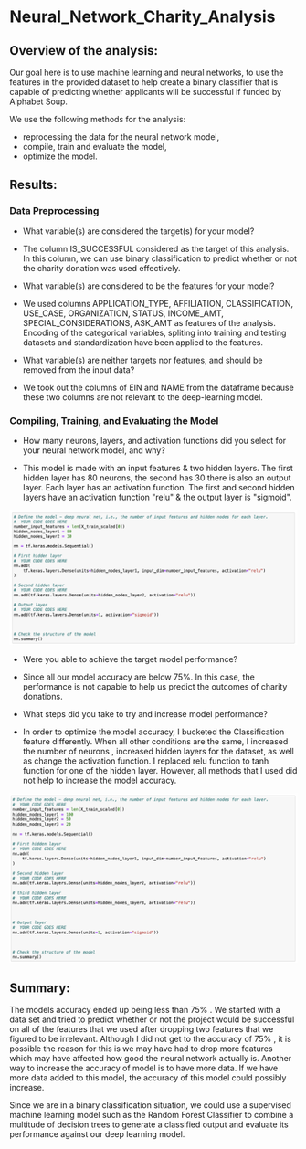 # Neural_Network_Charity_Analysis
## Overview of the analysis:
Our goal here is to use machine learning and neural networks, to use the  features in the provided dataset to help create a binary classifier that is capable of predicting whether applicants will be successful if funded by Alphabet Soup.

We use the following methods for the analysis:

* reprocessing the data for the neural network model,
* compile, train and evaluate the model,
* optimize the model.


## Results: 

### Data Preprocessing

* What variable(s) are considered the target(s) for your model? 
- The column IS_SUCCESSFUL considered as the target of this analysis. In this column, we can use binary classification to predict whether or not the charity donation was used effectively.

* What variable(s) are considered to be the features for your model?
- We used columns APPLICATION_TYPE, AFFILIATION, CLASSIFICATION, USE_CASE, ORGANIZATION, STATUS, INCOME_AMT, SPECIAL_CONSIDERATIONS, ASK_AMT as features of the analysis. Encoding of the categorical variables, spliting into training and testing datasets and standardization have been applied to the features.


* What variable(s) are neither targets nor features, and should be removed from the input data?
- We took out the columns of EIN and NAME from the dataframe because these two columns are not relevant to the deep-learning model.


### Compiling, Training, and Evaluating the Model

* How many neurons, layers, and activation functions did you select for your neural network model, and why?

- This model is made with an input features & two hidden layers. The first hidden layer has 80 neurons, the second has 30 there is also an output layer. Each layer has an activation function. The first and second hidden layers have an activation function "relu" & the output layer is "sigmoid".

![model](https://github.com/NishatSultana3538/Neural_Network_Charity_Analysis/blob/main/Resources/model.png)

* Were you able to achieve the target model performance?
- Since all our model accuracy are below 75%. In this case, the performance is not capable to help us predict the outcomes of charity donations.

* What steps did you take to try and increase model performance?

- In order to optimize the model accuracy, I bucketed the Classification feature differently. When all other conditions are the same, I increased the number of neurons , increased hidden layers for the dataset, as well as change the activation function. I replaced relu function to tanh function for one of the hidden layer. However, all methods that I used did not help to increase the model accuracy.

![model_optimized](https://github.com/NishatSultana3538/Neural_Network_Charity_Analysis/blob/main/Resources/model-opt.png)

## Summary: 

The models accuracy ended up being less than 75% . We started with a data set and tried to predict whether or not the project would be successful on all of the features that we used after dropping two features that we figured to be irrelevant. Although I did not get to the accuracy of 75% , it is possible the reason for this is we may have had to drop more features which may have affected how good the neural network actually is. Another way to increase the accuracy of  model is to have more data. If we have more data added to this model, the accuracy of this model could possibly increase.

Since we are in a binary classification situation, we could use a supervised machine learning model such as the Random Forest Classifier to combine a multitude of decision trees to generate a classified output and evaluate its performance against our deep learning model.